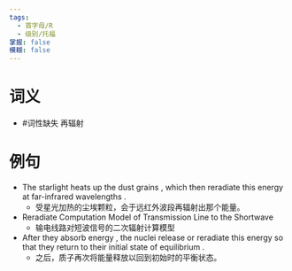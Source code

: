 ```yaml
---
tags:
  - 首字母/R
  - 级别/托福
掌握: false
模糊: false
---
```

# 词义
- #词性缺失 再辐射
# 例句
- The starlight heats up the dust grains , which then reradiate this energy at far-infrared wavelengths .
	- 受星光加热的尘埃颗粒，会于远红外波段再辐射出那个能量。
- Reradiate Computation Model of Transmission Line to the Shortwave
	- 输电线路对短波信号的二次辐射计算模型
- After they absorb energy , the nuclei release or reradiate this energy so that they return to their initial state of equilibrium .
	- 之后，质子再次将能量释放以回到初始时的平衡状态。
